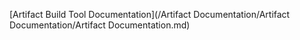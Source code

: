 [Artifact Build Tool Documentation](/Artifact Documentation/Artifact Documentation/Artifact Documentation.md)
